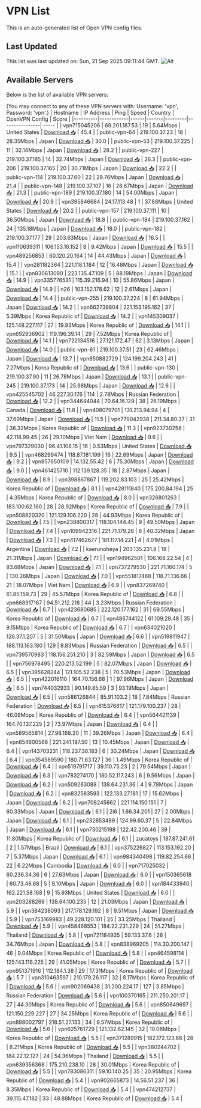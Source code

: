 # VPN List

This is an auto-generated list of Open VPN config files.

## Last Updated

This list was last updated on: Sun, 21 Sep 2025 09:11:44 GMT.
![Alt](https://repobeats.axiom.co/api/embed/186b98318ef1479477931607c1ad7d823f12451f.svg "Repobeats analytics image")

## Available Servers

Below is the list of available VPN servers:

(You may connect to any of these VPN servers with: Username: 'vpn', Password: 'vpn'.)
| Hostname | IP Address | Ping | Speed | Country | OpenVPN Config | Score |
|----------|------------|------|-------|---------|----------------| ----- |
| vpn715045206 | 69.201.187.53 | 19 | 5.64Mbps | United States | [Download 📥](./configs/server_0_US.ovpn) | 45.4 |
| public-vpn-64 | 219.100.37.23 | 18 | 28.35Mbps | Japan | [Download 📥](./configs/server_1_JP.ovpn) | 30.0 |
| public-vpn-53 | 219.100.37.225 | 11 | 32.14Mbps | Japan | [Download 📥](./configs/server_2_JP.ovpn) | 28.2 |
| public-vpn-227 | 219.100.37.185 | 14 | 32.74Mbps | Japan | [Download 📥](./configs/server_3_JP.ovpn) | 26.3 |
| public-vpn-206 | 219.100.37.165 | 20 | 30.71Mbps | Japan | [Download 📥](./configs/server_4_JP.ovpn) | 22.2 |
| public-vpn-114 | 219.100.37.60 | 22 | 29.76Mbps | Japan | [Download 📥](./configs/server_5_JP.ovpn) | 21.4 |
| public-vpn-148 | 219.100.37.107 | 16 | 28.67Mbps | Japan | [Download 📥](./configs/server_6_JP.ovpn) | 21.3 |
| public-vpn-189 | 219.100.37.180 | 14 | 54.00Mbps | Japan | [Download 📥](./configs/server_7_JP.ovpn) | 20.9 |
| vpn395846684 | 24.17.113.48 | 1 | 37.88Mbps | United States | [Download 📥](./configs/server_8_US.ovpn) | 20.2 |
| public-vpn-157 | 219.100.37.111 | 10 | 36.50Mbps | Japan | [Download 📥](./configs/server_9_JP.ovpn) | 18.8 |
| public-vpn-184 | 219.100.37.162 | 24 | 135.18Mbps | Japan | [Download 📥](./configs/server_10_JP.ovpn) | 18.0 |
| public-vpn-182 | 219.100.37.177 | 29 | 203.63Mbps | Japan | [Download 📥](./configs/server_11_JP.ovpn) | 16.5 |
| vpn110639311 | 106.153.16.152 | 8 | 9.42Mbps | Japan | [Download 📥](./configs/server_12_JP.ovpn) | 15.5 |
| vpn489256853 | 60.120.20.164 | 14 | 44.43Mbps | Japan | [Download 📥](./configs/server_13_JP.ovpn) | 15.4 |
| vpn281182364 | 221.118.1.184 | 12 | 16.48Mbps | Japan | [Download 📥](./configs/server_14_JP.ovpn) | 15.1 |
| vpn830613090 | 223.135.47.109 | 5 | 88.19Mbps | Japan | [Download 📥](./configs/server_15_JP.ovpn) | 14.9 |
| vpn335776531 | 115.39.216.94 | 10 | 55.86Mbps | Japan | [Download 📥](./configs/server_16_JP.ovpn) | 14.9 |
| n26 | 103.152.178.62 | 12 | 2.61Mbps | Japan | [Download 📥](./configs/server_17_JP.ovpn) | 14.4 |
| public-vpn-255 | 219.100.37.224 | 8 | 61.94Mbps | Japan | [Download 📥](./configs/server_18_JP.ovpn) | 14.2 |
| vpn662739804 | 221.153.195.162 | 37 | 5.39Mbps | Korea Republic of | [Download 📥](./configs/server_19_KR.ovpn) | 14.2 |
| vpn145309037 | 125.148.227.117 | 27 | 19.93Mbps | Korea Republic of | [Download 📥](./configs/server_20_KR.ovpn) | 14.1 |
| vpn692936902 | 119.196.39.14 | 29 | 7.52Mbps | Korea Republic of | [Download 📥](./configs/server_21_KR.ovpn) | 14.1 |
| vpn722134516 | 27.121.172.47 | 62 | 3.13Mbps | Japan | [Download 📥](./configs/server_22_JP.ovpn) | 14.0 |
| public-vpn-61 | 219.100.37.51 | 23 | 62.46Mbps | Japan | [Download 📥](./configs/server_23_JP.ovpn) | 13.7 |
| vpn850882729 | 124.199.204.243 | 41 | 7.27Mbps | Korea Republic of | [Download 📥](./configs/server_24_KR.ovpn) | 13.6 |
| public-vpn-130 | 219.100.37.90 | 11 | 26.78Mbps | Japan | [Download 📥](./configs/server_25_JP.ovpn) | 13.1 |
| public-vpn-245 | 219.100.37.173 | 14 | 25.98Mbps | Japan | [Download 📥](./configs/server_26_JP.ovpn) | 12.6 |
| vpn425545702 | 46.227.30.176 | 114 | 2.78Mbps | Russian Federation | [Download 📥](./configs/server_27_RU.ovpn) | 12.2 |
| vpn344644044 | 70.64.16.129 | 38 | 26.19Mbps | Canada | [Download 📥](./configs/server_28_CA.ovpn) | 11.8 |
| vpn408079701 | 131.213.94.94 | 4 | 37.69Mbps | Japan | [Download 📥](./configs/server_29_JP.ovpn) | 11.5 |
| vpn779042938 | 211.34.80.37 | 31 | 36.32Mbps | Korea Republic of | [Download 📥](./configs/server_30_KR.ovpn) | 11.3 |
| vpn923730258 | 42.118.99.45 | 26 | 29.10Mbps | Viet Nam | [Download 📥](./configs/server_31_VN.ovpn) | 9.6 |
| vpn797329030 | 96.41.108.15 | 16 | 0.53Mbps | United States | [Download 📥](./configs/server_32_US.ovpn) | 9.5 |
| vpn468299474 | 118.87.181.199 | 16 | 22.69Mbps | Japan | [Download 📥](./configs/server_33_JP.ovpn) | 9.2 |
| vpn857650109 | 14.132.55.42 | 6 | 75.30Mbps | Japan | [Download 📥](./configs/server_34_JP.ovpn) | 9.0 |
| vpn461425710 | 112.139.128.35 | 18 | 2.87Mbps | Japan | [Download 📥](./configs/server_35_JP.ovpn) | 8.9 |
| vpn398867867 | 119.202.83.103 | 25 | 25.42Mbps | Korea Republic of | [Download 📥](./configs/server_36_KR.ovpn) | 8.1 |
| vpn428111840 | 175.200.84.194 | 25 | 4.35Mbps | Korea Republic of | [Download 📥](./configs/server_37_KR.ovpn) | 8.0 |
| vpn326801263 | 183.100.62.160 | 28 | 28.92Mbps | Korea Republic of | [Download 📥](./configs/server_38_KR.ovpn) | 7.9 |
| vpn508820320 | 121.129.106.220 | 28 | 44.93Mbps | Korea Republic of | [Download 📥](./configs/server_39_KR.ovpn) | 7.5 |
| vpn238800317 | 118.104.144.45 | 9 | 49.50Mbps | Japan | [Download 📥](./configs/server_40_JP.ovpn) | 7.4 |
| vpn109942316 | 221.71.179.28 | 8 | 40.32Mbps | Japan | [Download 📥](./configs/server_41_JP.ovpn) | 7.3 |
| vpn417462677 | 181.117.14.221 | 4 | 4.01Mbps | Argentina | [Download 📥](./configs/server_42_AR.ovpn) | 7.2 |
| kaerunoheya | 203.135.231.8 | 18 | 21.31Mbps | Japan | [Download 📥](./configs/server_43_JP.ovpn) | 7.1 |
| vpn194962501 | 106.168.22.54 | 4 | 93.68Mbps | Japan | [Download 📥](./configs/server_44_JP.ovpn) | 7.1 |
| vpn737279530 | 221.71.160.174 | 5 | 130.26Mbps | Japan | [Download 📥](./configs/server_45_JP.ovpn) | 7.0 |
| vpn551817488 | 118.71.136.66 | 21 | 18.07Mbps | Viet Nam | [Download 📥](./configs/server_46_VN.ovpn) | 6.9 |
| vpn837269740 | 61.85.159.73 | 29 | 45.57Mbps | Korea Republic of | [Download 📥](./configs/server_47_KR.ovpn) | 6.8 |
| vpn668917167 | 94.51.212.218 | 44 | 3.23Mbps | Russian Federation | [Download 📥](./configs/server_48_RU.ovpn) | 6.7 |
| vpn423680685 | 222.120.177.162 | 31 | 69.55Mbps | Korea Republic of | [Download 📥](./configs/server_49_KR.ovpn) | 6.7 |
| vpn486744122 | 61.109.29.48 | 35 | 9.15Mbps | Korea Republic of | [Download 📥](./configs/server_50_KR.ovpn) | 6.7 |
| vpn634021020 | 126.37.1.207 | 5 | 31.50Mbps | Japan | [Download 📥](./configs/server_51_JP.ovpn) | 6.6 |
| vpn519811947 | 188.113.163.180 | 129 | 8.83Mbps | Russian Federation | [Download 📥](./configs/server_52_RU.ovpn) | 6.5 |
| vpn739570983 | 118.156.251.210 | 3 | 82.59Mbps | Japan | [Download 📥](./configs/server_53_JP.ovpn) | 6.5 |
| vpn756978495 | 220.213.52.199 | 5 | 82.07Mbps | Japan | [Download 📥](./configs/server_54_JP.ovpn) | 6.5 |
| vpn395628244 | 121.105.52.238 | 5 | 70.53Mbps | Japan | [Download 📥](./configs/server_55_JP.ovpn) | 6.5 |
| vpn422016110 | 164.70.156.68 | 1 | 97.96Mbps | Japan | [Download 📥](./configs/server_56_JP.ovpn) | 6.5 |
| vpn744032933 | 90.149.85.59 | 3 | 93.19Mbps | Japan | [Download 📥](./configs/server_57_JP.ovpn) | 6.5 |
| vpn586126844 | 85.91.103.2 | 18 | 7.84Mbps | Russian Federation | [Download 📥](./configs/server_58_RU.ovpn) | 6.5 |
| vpn615376617 | 121.179.100.237 | 28 | 46.09Mbps | Korea Republic of | [Download 📥](./configs/server_59_KR.ovpn) | 6.4 |
| vpn564421139 | 164.70.137.225 | 2 | 73.97Mbps | Japan | [Download 📥](./configs/server_60_JP.ovpn) | 6.4 |
| vpn589565814 | 27.98.168.20 | 11 | 39.26Mbps | Japan | [Download 📥](./configs/server_61_JP.ovpn) | 6.4 |
| vpn654600568 | 221.241.197.50 | 13 | 10.45Mbps | Japan | [Download 📥](./configs/server_62_JP.ovpn) | 6.4 |
| vpn143703231 | 118.237.36.183 | 6 | 30.24Mbps | Japan | [Download 📥](./configs/server_63_JP.ovpn) | 6.4 |
| vpn354589590 | 180.71.63.127 | 36 | 1.49Mbps | Korea Republic of | [Download 📥](./configs/server_64_KR.ovpn) | 6.4 |
| vpn519791717 | 39.110.75.23 | 2 | 79.54Mbps | Japan | [Download 📥](./configs/server_65_JP.ovpn) | 6.3 |
| vpn783274170 | 180.52.117.243 | 6 | 9.56Mbps | Japan | [Download 📥](./configs/server_66_JP.ovpn) | 6.2 |
| vpn509263088 | 138.64.231.36 | 4 | 9.78Mbps | Japan | [Download 📥](./configs/server_67_JP.ovpn) | 6.2 |
| vpn832583593 | 122.133.27.181 | 17 | 15.62Mbps | Japan | [Download 📥](./configs/server_68_JP.ovpn) | 6.2 |
| vpn708245662 | 221.114.150.151 | 7 | 60.33Mbps | Japan | [Download 📥](./configs/server_69_JP.ovpn) | 6.1 |
| 2i6 | 1.66.34.201 | 27 | 2.00Mbps | Japan | [Download 📥](./configs/server_70_JP.ovpn) | 6.1 |
| vpn232653499 | 124.99.60.37 | 5 | 22.84Mbps | Japan | [Download 📥](./configs/server_71_JP.ovpn) | 6.1 |
| vpn730215198 | 122.42.200.46 | 39 | 11.80Mbps | Korea Republic of | [Download 📥](./configs/server_72_KR.ovpn) | 6.1 |
| zucatoys | 187.87.241.61 | 2 | 1.57Mbps | Brazil | [Download 📥](./configs/server_73_BR.ovpn) | 6.1 |
| vpn375226827 | 113.153.192.20 | 7 | 5.37Mbps | Japan | [Download 📥](./configs/server_74_JP.ovpn) | 6.1 |
| vpn984340498 | 119.82.254.66 | 22 | 6.22Mbps | Cambodia | [Download 📥](./configs/server_75_KH.ovpn) | 6.0 |
| vpn717025032 | 60.236.34.36 | 6 | 27.63Mbps | Japan | [Download 📥](./configs/server_76_JP.ovpn) | 6.0 |
| vpn150365618 | 60.73.48.68 | 5 | 9.10Mbps | Japan | [Download 📥](./configs/server_77_JP.ovpn) | 6.0 |
| vpn184433940 | 162.221.58.168 | 9 | 15.93Mbps | United States | [Download 📥](./configs/server_78_US.ovpn) | 6.0 |
| vpn203288269 | 138.64.100.235 | 12 | 21.03Mbps | Japan | [Download 📥](./configs/server_79_JP.ovpn) | 5.9 |
| vpn384238093 | 217.178.129.192 | 8 | 9.51Mbps | Japan | [Download 📥](./configs/server_80_JP.ovpn) | 5.9 |
| vpn753169983 | 49.228.120.101 | 25 | 33.25Mbps | Thailand | [Download 📥](./configs/server_81_TH.ovpn) | 5.9 |
| vpn458468553 | 184.22.231.229 | 24 | 51.27Mbps | Thailand | [Download 📥](./configs/server_82_TH.ovpn) | 5.8 |
| vpn721184935 | 59.133.37.6 | 26 | 34.76Mbps | Japan | [Download 📥](./configs/server_83_JP.ovpn) | 5.8 |
| vpn838969205 | 114.30.200.147 | 46 | 9.04Mbps | Korea Republic of | [Download 📥](./configs/server_84_KR.ovpn) | 5.8 |
| vpn464598114 | 125.143.116.225 | 29 | 41.05Mbps | Korea Republic of | [Download 📥](./configs/server_85_KR.ovpn) | 5.7 |
| vpn951371916 | 112.184.1.38 | 29 | 17.31Mbps | Korea Republic of | [Download 📥](./configs/server_86_KR.ovpn) | 5.7 |
| vpn310463597 | 210.179.26.117 | 32 | 8.17Mbps | Korea Republic of | [Download 📥](./configs/server_87_KR.ovpn) | 5.6 |
| vpn902069438 | 31.200.224.17 | 127 | 3.85Mbps | Russian Federation | [Download 📥](./configs/server_88_RU.ovpn) | 5.6 |
| vpn100370165 | 211.250.201.17 | 27 | 44.30Mbps | Korea Republic of | [Download 📥](./configs/server_89_KR.ovpn) | 5.6 |
| vpn850649697 | 121.150.229.227 | 27 | 34.25Mbps | Korea Republic of | [Download 📥](./configs/server_90_KR.ovpn) | 5.6 |
| vpn898002797 | 218.51.27.133 | 34 | 9.57Mbps | Korea Republic of | [Download 📥](./configs/server_91_KR.ovpn) | 5.6 |
| vpn625761729 | 121.132.62.145 | 32 | 10.08Mbps | Korea Republic of | [Download 📥](./configs/server_92_KR.ovpn) | 5.5 |
| vpn371289915 | 182.172.123.86 | 28 | 8.21Mbps | Korea Republic of | [Download 📥](./configs/server_93_KR.ovpn) | 5.5 |
| vpn380244702 | 184.22.12.127 | 24 | 54.36Mbps | Thailand | [Download 📥](./configs/server_94_TH.ovpn) | 5.5 |
| vpn639356368 | 175.210.238.10 | 28 | 30.01Mbps | Korea Republic of | [Download 📥](./configs/server_95_KR.ovpn) | 5.5 |
| vpn783086311 | 59.10.140.25 | 35 | 20.95Mbps | Korea Republic of | [Download 📥](./configs/server_96_KR.ovpn) | 5.4 |
| vpn902665873 | 14.56.51.237 | 36 | 8.35Mbps | Korea Republic of | [Download 📥](./configs/server_97_KR.ovpn) | 5.4 |
| vpn474212737 | 39.115.47.182 | 33 | 48.88Mbps | Korea Republic of | [Download 📥](./configs/server_98_KR.ovpn) | 5.4 |
